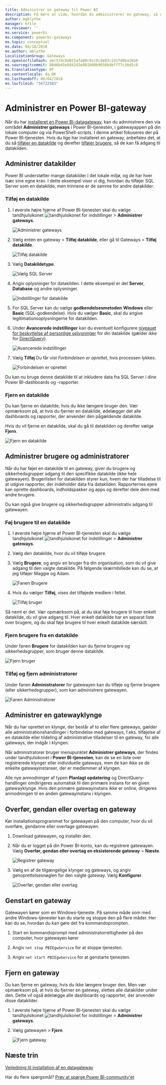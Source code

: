 ```yaml
---
title: Administrer en gateway til Power BI
description: Få mere at vide, hvordan du administrerer en gateway, så du kan oprette forbindelse til lokale data i Power BI.
author: mgblythe
manager: kfile
ms.reviewer: ''
ms.service: powerbi
ms.component: powerbi-gateways
ms.topic: conceptual
ms.date: 04/18/2018
ms.author: mblythe
LocalizationGroup: Gateways
ms.openlocfilehash: aec57dc8d015afe80c9cc9cde83c2d1fd6ba26b0
ms.sourcegitcommit: 80d6b45eb84243e801b60b9038b9bff77c30d5c8
ms.translationtype: HT
ms.contentlocale: da-DK
ms.lasthandoff: 06/04/2018
ms.locfileid: "34722583"
---
```

# <a name="manage-a-power-bi-gateway"></a>Administrer en Power BI-gateway

Når du har [installeret en Power BI-datagateway](service-gateway-install.md), kan du administrere den via området **Administrer gateways** i Power BI-tjenesten, i gatewayappen på din lokale computer og via PowerShell-scripts. I denne artikel fokuseres der på Power BI-tjenesten. Hvis du lige har installeret en gateway, anbefales det, at du så [tilføjer en datakilde](#add-a-data-source) og derefter [tilføjer brugere](#add-users-to-a-data-source), så de kan få adgang til datakilden.


## <a name="manage-data-sources"></a>Administrer datakilder

Power BI understøtter mange datakilder i det lokale miljø, og de har hver især sine egne krav. I dette eksempel viser vi dig, hvordan du tilføjer SQL Server som en datakilde, men trinnene er de samme for andre datakilder.


### <a name="add-a-data-source"></a>Tilføj en datakilde

1. I øverste højre hjørne af Power BI-tjenesten skal du vælge tandhjulsikonet ![tandhjulsikonet for indstillinger](media/service-gateway-manage/icon-gear.png) > **Administrer gateways**.

    ![Administrer gateways](media/service-gateway-manage/manage-gateways.png)

2. Vælg enten en gateway > **Tilføj datakilde**, eller gå til Gateways > **Tilføj datakilde**.

    ![Tilføj datakilde](media/service-gateway-manage/add-data-source.png)

3. Vælg **Datakildetype**.

    ![Vælg SQL Server](media/service-gateway-manage/select-sql-server.png)


4. Angiv oplysninger for datakilden. I dette eksempel er det **Server**, **Database** og andre oplysninger.  

    ![Indstillinger for datakilde](media/service-gateway-manage/data-source-settings.png)

5. For SQL Server kan du vælge **godkendelsesmetoden** **Windows** eller **Basic** (SQL-godkendelse).  Hvis du vælger **Basic**, skal du angive legitimationsoplysningerne for datakilden.

6. Under **Avancerede indstillinger** kan du eventuelt konfigurere [niveauet for beskyttelse af personlige oplysninger](https://support.office.com/article/Privacy-levels-Power-Query-CC3EDE4D-359E-4B28-BC72-9BEE7900B540) for din datakilde (gælder ikke for [DirectQuery](desktop-directquery-about.md)).

    ![Avancerede indstillinger](media/service-gateway-manage/advanced-settings.png)

7. Vælg **Tilføj** Du får vist *Forbindelsen er oprettet*, hvis processen lykkes.

    ![Forbindelsen er oprettet](media/service-gateway-manage/connection-successful.png)

Du kan nu bruge denne datakilde til at inkludere data fra SQL Server i dine Power BI-dashboards og -rapporter.

### <a name="remove-a-data-source"></a>Fjern en datakilde

Du kan fjerne en datakilde, hvis du ikke længere bruger den. Vær opmærksom på, at hvis du fjerner en datakilde, ødelægger det alle dashboards og rapporter, der anvender den pågældende datakilde.

Hvis du vil fjerne en datakilde, skal du gå til datakilden og derefter vælge **Fjern**.

![Fjern en datakilde](media/service-gateway-manage/remove-data-source.png)


## <a name="manage-users-and-administrators"></a>Administrer brugere og administratorer

Når du har føjet en datakilde til en gateway, giver du brugere og sikkerhedsgrupper adgang til den specifikke datakilde (ikke hele gatewayen). Brugerlisten for datakilden styrer kun, hvem der har tilladelse til at udgive rapporter, der indeholder data fra datakilden. Rapporternes ejere kan oprette dashboards, indholdspakker og apps og derefter dele dem med andre brugere.

Du kan også give brugere og sikkerhedsgrupper administrativ adgang til gatewayen.


### <a name="add-users-to-a-data-source"></a>Føj brugere til en datakilde

1. I øverste højre hjørne af Power BI-tjenesten skal du vælge tandhjulsikonet ![tandhjulsikonet for indstillinger](media/service-gateway-manage/icon-gear.png) > **Administrer gateways**.

2. Vælg den datakilde, hvor du vil tilføje brugere.

3. Vælg **Brugere**, og angiv en bruger fra din organisation, som du vil give adgang til den valgte datakilde. På følgende skærmbillede kan du se, at jeg tilføjer Maggie og Adam.

    ![Fanen Brugere](media/service-gateway-manage/users-tab.png)

4. Hvis du vælger **Tilføj**, vises det tilføjede medlem i feltet.

    ![Tilføj bruger](media/service-gateway-manage/add-user.png)

Så nemt er det. Vær opmærksom på, at du skal føje brugere til hver enkelt datakilde, du vil give adgang til. Hver enkelt datakilde har en separat liste over brugere, og du skal føje brugere til hver enkelt datakilde særskilt.


### <a name="remove-users-from-a-data-source"></a>Fjern brugere fra en datakilde

Under fanen **Brugere** for datakilden kan du fjerne brugere og sikkerhedsgrupper, som bruger denne datakilde.

![Fjern bruger](media/service-gateway-manage/remove-user.png)


### <a name="add-and-remove-administrators"></a>Tilføj og fjern administratorer

Under fanen **Administratorer** for gatewayen kan du tilføje og fjerne brugere (eller sikkerhedsgrupper), som kan administrere gatewayen.

![Fanen Administratorer](media/service-gateway-manage/administrators-tab.png)


## <a name="manage-a-gateway-cluster"></a>Administrer en gatewayklynge

Når du har oprettet en klynge, der består af to eller flere gateways, gælder alle administrationshandlinger i forbindelse med gateways, f.eks. tilføjelse af en datakilde eller tildeling af administrative tilladelser til en gateway, for alle gateways, der indgår i klyngen. 

Når administratorer bruger menupunktet **Administrer gateways**, der findes under tandhjulsikonet i **Power BI-tjenesten**, kan de se en liste over registrerede klynger eller individuelle gateways, men de kan ikke se de enkelte gatewayinstanser, der er medlemmer af klyngen.

Alle nye anmodninger af typen **Planlagt opdatering** og DirectQuery-handlinger omdirigeres automatisk til den primære instans for en given gatewayklynge. Hvis den primære gatewayinstans ikke er online, dirigeres anmodningen til en anden gatewayinstans i klyngen.


## <a name="migrate-restore-or-take-over-a-gateway"></a>Overfør, gendan eller overtag en gateway

Kør installationsprogrammet for gatewayen på den computer, hvor du vil overføre, gendanne eller overtage gatewayen.

1. Download gatewayen, og installér den.

2. Når du er logget på din Power BI-konto, kan du registrere gatewayen. Vælg **Overfør, gendan eller overtag en eksisterende gateway** > **Næste**.

    ![Registrer gateway](media/service-gateway-manage/register-gateway.png)

3. Vælg en af de tilgængelige klynger og gateways, og angiv genoprettelsesnøglen for den valgte gateway. Vælg **Konfigurer**.

    ![Overfør, gendan eller overtag](media/service-gateway-manage/migrate-restore-takeover.png)


## <a name="restart-a-gateway"></a>Genstart en gateway

Gatewayen kører som en Windows-tjeneste. På samme måde som med andre Windows-tjenester kan du starte og stoppe den på flere måder. Her kan du se, hvordan du kan gøre det fra kommandoprompten.

1. Start en kommandoprompt med administratorrettigheder på den computer, hvor gatewayen kører

2. Angiv `net stop PBIEgwService` for at stoppe tjenesten.

3. Angiv `net start PBIEgwService` for at genstarte tjenesten.


## <a name="remove-a-gateway"></a>Fjern en gateway

Du kan fjerne en gateway, hvis du ikke længere bruger den. Men vær opmærksom på, at hvis du fjerner en gateway, slettes alle datakilder under den. Dette vil også ødelægge alle dashboards og rapporter, der anvender disse datakilder.

1. I øverste højre hjørne af Power BI-tjenesten skal du vælge tandhjulsikonet ![tandhjulsikonet for indstillinger](media/service-gateway-manage/icon-gear.png) > **Administrer gateways**.

2. Vælg gatewayen > **Fjern**
   
   ![Fjern gateway](media/service-gateway-manage/remove-gateway.png)


## <a name="next-steps"></a>Næste trin

[Vejledning til installation af en datagateway](service-gateway-deployment-guidance.md)

Har du flere spørgsmål? [Prøv at spørge Power BI-community'et](http://community.powerbi.com/)
